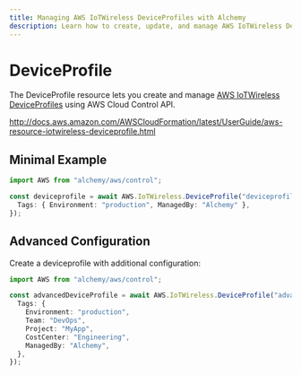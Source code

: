 ```yaml
---
title: Managing AWS IoTWireless DeviceProfiles with Alchemy
description: Learn how to create, update, and manage AWS IoTWireless DeviceProfiles using Alchemy Cloud Control.
---
```


# DeviceProfile

The DeviceProfile resource lets you create and manage [AWS IoTWireless DeviceProfiles](https://docs.aws.amazon.com/iotwireless/latest/userguide/) using AWS Cloud Control API.

http://docs.aws.amazon.com/AWSCloudFormation/latest/UserGuide/aws-resource-iotwireless-deviceprofile.html

## Minimal Example

```ts
import AWS from "alchemy/aws/control";

const deviceprofile = await AWS.IoTWireless.DeviceProfile("deviceprofile-example", {
  Tags: { Environment: "production", ManagedBy: "Alchemy" },
});
```

## Advanced Configuration

Create a deviceprofile with additional configuration:

```ts
import AWS from "alchemy/aws/control";

const advancedDeviceProfile = await AWS.IoTWireless.DeviceProfile("advanced-deviceprofile", {
  Tags: {
    Environment: "production",
    Team: "DevOps",
    Project: "MyApp",
    CostCenter: "Engineering",
    ManagedBy: "Alchemy",
  },
});
```

